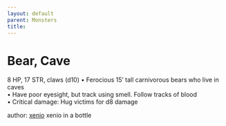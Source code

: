 ```yaml
---
layout: default
parent: Monsters 
title: 
--- 
```

# Bear, Cave
8 HP, 17 STR, claws (d10)
• Ferocious 15’ tall carnivorous bears who live in caves  
• Have poor eyesight, but track using smell. Follow tracks of blood  
• Critical damage: Hug victims for d8 damage  




author: [xenio](https://xenioinabottle.blogspot.com/2021/02/classic-monsters-for-cairnito-part-1.html) xenio in a bottle


